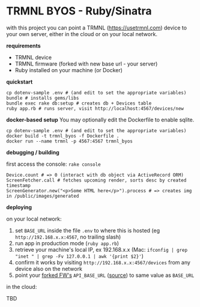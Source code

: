 # TRMNL BYOS - Ruby/Sinatra

with this project you can point a TRMNL (https://usetrmnl.com) device to your own server, either in the cloud or on your local network.

**requirements**

- TRMNL device
- TRMNL firmware (forked with new base url - your server)
- Ruby installed on your machine (or Docker)

**quickstart**

```
cp dotenv-sample .env # (and edit to set the appropriate variables)
bundle # installs gems/libs
bundle exec rake db:setup # creates db + Devices table
ruby app.rb # runs server, visit http://localhost:4567/devices/new
```

**docker-based setup**
You may optionally edit the Dockerfile to enable sqlite.

```
cp dotenv-sample .env # (and edit to set the appropriate variables)
docker build -t trmnl_byos -f Dockerfile .
docker run --name trmnl -p 4567:4567 trmnl_byos
```

**debugging / building**

first access the console: `rake console`

```
Device.count # => 0 (interact with db object via ActiveRecord ORM)
ScreenFetcher.call # fetches upcoming render, sorts desc by created timestamp
ScreenGenerator.new("<p>Some HTML here</p>").process # => creates img in /public/images/generated
```

**deploying**

on your local network:

1. set `BASE_URL` inside the file `.env` to where this is hosted (eg `http://192.168.x.x:4567`, no trailing slash)
2. run app in production mode (`ruby app.rb`)
3. retrieve your machine's local IP, ex 192.168.x.x (Mac: `ifconfig | grep "inet " | grep -Fv 127.0.0.1 | awk '{print $2}'`)
4. confirm it works by visiting `http://192.168.x.x:4567/devices` from any device also on the network
5. point your [forked FW's](https://github.com/usetrmnl/firmware) `API_BASE_URL` ([source](https://github.com/usetrmnl/firmware/blob/2ee0723c66a3468b969c83d7663ffb3f8322ad99/include/config.h#L56)) to same value as `BASE_URL`

in the cloud:

TBD
